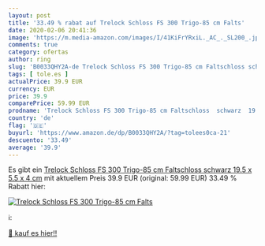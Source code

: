 ```yaml
---
layout: post
title: '33.49 % rabat auf Trelock Schloss FS 300 Trigo-85 cm Falts'
date: 2020-02-06 20:41:36
image: 'https://m.media-amazon.com/images/I/41KiFrYRxiL._AC_._SL200_.jpg'
comments: true
category: ofertas
author: ring
slug: 'B0033QHY2A-de Trelock Schloss FS 300 Trigo-85 cm Faltschloss schwarz...'
tags: [ tole.es ]
actualPrice: 39.9 EUR
currency: EUR
price: 39.9
comparePrice: 59.99 EUR
prodname: 'Trelock Schloss FS 300 Trigo-85 cm Faltschloss  schwarz  19.5 x 5.5 x 4 cm'
country: 'de'
flag: '🇩🇪'
buyurl: 'https://www.amazon.de/dp/B0033QHY2A/?tag=tolees0ca-21'
descuento: '33.49'
average: '39.9'
---
```


Es gibt ein [Trelock Schloss FS 300 Trigo-85 cm Faltschloss  schwarz  19.5 x 5.5 x 4 cm](https://www.amazon.de/dp/B0033QHY2A/?tag=tolees0ca-21) mit aktuellem Preis 39.9 EUR (original: 59.99 EUR) 33.49 % Rabatt hier:

[![Trelock Schloss FS 300 Trigo-85 cm Falts](https://m.media-amazon.com/images/I/41KiFrYRxiL._AC_._SL200_.jpg)](https://www.amazon.de/dp/B0033QHY2A/?tag=tolees0ca-21)

ℹ️:


[🛒 kauf es hier!!](https://www.amazon.de/dp/B0033QHY2A/?tag=tolees0ca-21)
